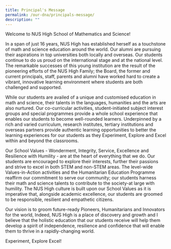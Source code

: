 ```yaml
---
title: Principal's Message
permalink: /our-dna/principals-message/
description: ""
---
```

Welcome to NUS High School of Mathematics and Science!

In a span of just 16 years, NUS High has established herself as a touchstone of math and science education around the world. Our alumni are pursuing their aspirations in top universities both locally and overseas. Our students continue to do us proud on the international stage and at the national level. The remarkable successes of this young institution are the result of the pioneering efforts of the NUS High Family; the Board, the former and current principals, staff, parents and alumni have worked hard to create a vibrant, innovative learning environment where students are both challenged and supported.

While our students are availed of a unique and customised education in math and science, their talents in the languages, humanities and the arts are also nurtured. Our co-curricular activities, student-initiated subject interest groups and special programmes provide a whole school experience that enables our students to become well-rounded learners. Underpinned by a rich and varied curriculum, research institutes, tertiary institutions and overseas partners provide authentic learning opportunities to better the learning experiences for our students as they Experiment, Explore and Excel within and beyond the classrooms.

Our School Values - Wonderment, Integrity, Service, Excellence and Resilience with Humility - are at the heart of everything that we do. Our students are encouraged to explore their interests, further their passions and strive to excel in both STEM and non-STEM areas. The level-wide Values-in-Action activities and the Humanitarian Education Programme reaffirm our commitment to serve our community; our students harness their math and science talents to contribute to the society-at large with humility. The NUS High culture is built upon our School Values as it is imperative that, alongside academic excellence, our students are groomed to be responsible, resilient and empathetic citizens.

Our vision is to groom future-ready Pioneers, Humanitarians and Innovators for the world, Indeed, NUS High is a place of discovery and growth and I believe that the holistic education that our students receive will help them develop a spirit of independence, resilience and confidence that will enable them to thrive in a rapidly-changing world.

Experiment, Explore Excel!